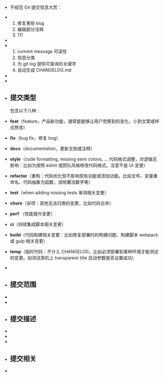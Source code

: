 - 不规范 Git 提交信息大赏：
- 1. 修复某些 bug
  2. 编辑部分注释
  3. 111
-
- 1. commit message 可读性
  2. 信息分类
  3. 为 git log 提供可查询的关键字
  4. 自动生成 CHANGELOG.md
-
-
- ## 提交类型
  
  包含以下八种：
- **feat**（feature，产品新功能，通常是能够让用户觉察到的变化，小到文案或样式修改）
- **fix**（bug fix，修复 bug）
- **docs**（documentation，更新文档或注释）
- **style**（code formatting, missing semi colons, … 代码格式调整，对逻辑无影响：比如为按照 eslint 或团队风格修改代码格式。注意不是 UI 变更）
- **refactor**（重构：代码优化但不影响现有功能或添加功能。比如文件、变量重命名、代码抽象为函数，消除魔法数字等）
- **test**（when adding missing tests 单测相关变更）
- **chore**（杂项：其他无法归类的变更，比如代码合并）
- **perf** （性能提升变更）
- **ci**（持续集成脚本相关变更）
- **build**（代码构建相关变更：比如修复部署时的构建问题、构建脚本 webpack 或 gulp 相关变更）
- **temp**（临时代码：不计入 CHANGELOG，比如必须部署到某种环境才能测试的变更。如测试真机上 transparent title 启动参数是否设置成功）
-
- ## 提交范围
-
-
- ## 提交描述
-
-
-
- ## 提交相关
-